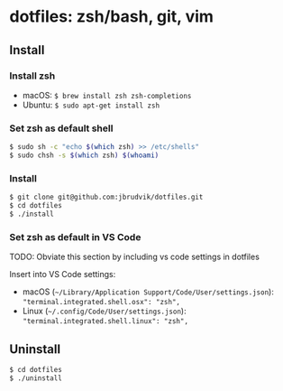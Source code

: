 # dotfiles: zsh/bash, git, vim

## Install

<!--
TODO: Probably just automate all of this
- It might make running the script more complicated, but it'll make it doable in one-shot
    - May be annoying that sudo is required, but this is also fine
- Then, simplify the README (just say that macOS and Ubuntu are supported)
-->

### Install zsh

- macOS: `$ brew install zsh zsh-completions`
- Ubuntu: `$ sudo apt-get install zsh` <!-- TODO: Determine if zsh-completions need to be installed -->

### Set zsh as default shell

```sh
$ sudo sh -c "echo $(which zsh) >> /etc/shells"
$ sudo chsh -s $(which zsh) $(whoami)
```

### Install

```sh
$ git clone git@github.com:jbrudvik/dotfiles.git
$ cd dotfiles
$ ./install
```

### Set zsh as default in VS Code

TODO: Obviate this section by including vs code settings in dotfiles

Insert into VS Code settings:

- macOS (`~/Library/Application Support/Code/User/settings.json`): `"terminal.integrated.shell.osx": "zsh",`
- Linux (`~/.config/Code/User/settings.json`): `"terminal.integrated.shell.linux": "zsh",`

## Uninstall

```sh
$ cd dotfiles
$ ./uninstall
```
